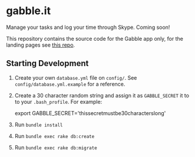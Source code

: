 gabble.it
=========

Manage your tasks and log your time through Skype. Coming soon!

This repository contains the source code for the Gabble app only, for the landing pages see [this repo](https://github.com/vincentpaca/gabble-pages).

Starting Development
--------------------

1. Create your own `database.yml` file on `config/`. See `config/database.yml.example` for a reference.

2. Create a 30 character random string and assign it as `GABBLE_SECRET` it to to your `.bash_profile`. For example:

      export GABBLE_SECRET='thissecretmustbe30characterslong'

3. Run `bundle install`

4. Run `bundle exec rake db:create`

5. Run `bundle exec rake db:migrate`
